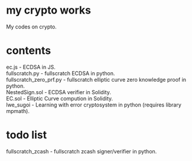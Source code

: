 # my crypto works

My codes on crypto.

# contents

ec.js - ECDSA in JS.  
fullscratch.py - fullscratch ECDSA in python.  
fullscratch_zero_prf.py - fullscratch elliptic curve zero knowledge proof in python.  
NestedSign.sol - ECDSA verifier in Solidity.  
EC.sol - Elliptic Curve compution in Solidity.  
lwe_sugoi - Learning with error cryptosystem in python (requires library mpmath).  

# todo list
fullscratch_zcash - fullscratch zcash signer/verifier in python.  
